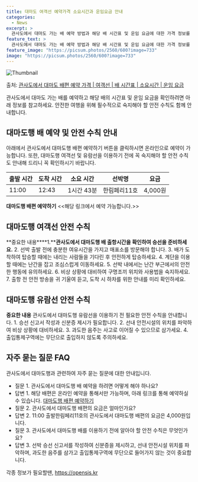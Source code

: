 ```yaml
---
title: 대마도 여객선 예약가격 소요시간과 운임요금 안내
categories:
  - News
excerpt: >
  관사도에서 대마도 가는 배 예약 방법과 해당 배 시간표 및 운임 요금에 대한 가격 정보를 안내 드리겠습니다. 안전하고 재밋는 대마도행 여행을 위해 아래 정보 참고하시기 바랍니다. 대마도행 배편 예약하기 👈 클릭관사도에서 대마도행 배 시간표출발 시간도착 시간소요 시간선박명요금11:0012:431시간 43분한림페리11호4,000원대마도행 배편 예약하기 👈 클릭관사도에서 대마도행 여객선 탑승 시 이용수칙관사도에서 대마도행을 이용하는 여객선에 대한 안전한 탑승을 위한 필수 수칙을 소개합니다. 중요한 내용 1) 관사도에서 대마도행 배 출항시간을 확인하여 승선을 준비합니다. 2) 선박 출항 전 혼잡을 피하기 위해 충분한 여유시간을 가지고 매표소를 방문합니다. 3) 배가 도착하여 탑승할 때에는 내리는 사람들을 기다린..
feature_text: >
  관사도에서 대마도 가는 배 예약 방법과 해당 배 시간표 및 운임 요금에 대한 가격 정보를 안내 드리겠습니다. 안전하고 재밋는 대마도행 여행을 위해 아래 정보 참고하시기 바랍니다. 대마도행 배편 예약하기 👈 클릭관사도에서 대마도행 배 시간표출발 시간도착 시간소요 시간선박명요금11:0012:431시간 43분한림페리11호4,000원대마도행 배편 예약하기 👈 클릭관사도에서 대마도행 여객선 탑승 시 이용수칙관사도에서 대마도행을 이용하는 여객선에 대한 안전한 탑승을 위한 필수 수칙을 소개합니다. 중요한 내용 1) 관사도에서 대마도행 배 출항시간을 확인하여 승선을 준비합니다. 2) 선박 출항 전 혼잡을 피하기 위해 충분한 여유시간을 가지고 매표소를 방문합니다. 3) 배가 도착하여 탑승할 때에는 내리는 사람들을 기다린..
feature_image: "https://picsum.photos/2560/600?image=733"
image: "https://picsum.photos/2560/600?image=733"
---
```


![Thumbnail](https://img1.daumcdn.net/thumb/R800x0/?scode=mtistory2&fname=https%3A%2F%2Fblog.kakaocdn.net%2Fdn%2Fmtiak%2FbtsHCASIsHU%2FR2XSL6Z094rO6lSoPfGtK0%2Fimg.webp)

<p>출처: <a href="https://opensis.kr/entry/%EA%B4%80%EC%82%AC%EB%8F%84%EC%97%90%EC%84%9C-%EB%8C%80%EB%A7%88%EB%8F%84-%EB%B0%B0%ED%8E%B8-%EC%98%88%EC%95%BD-%EA%B0%80%EA%B2%A9-%EC%97%AC%EA%B0%9D%EC%84%A0-%EB%B0%B0-%EC%8B%9C%EA%B0%84%ED%91%9C-%EC%86%8C%EC%9A%94%EC%8B%9C%EA%B0%84-%EC%9A%B4%EC%9E%84-%EC%9A%94%EA%B8%88" rel="dofollow">관사도에서 대마도 배편 예약 가격 | 여객선 | 배 시간표 | 소요시간 | 운임 요금</a> </p>

관사도에서 대마도 가는 배를 예약하고 해당 배의 시간표 및 운임 요금을 확인하려면 아래 정보를 참고하세요. 안전한 여행을 위해 필수적으로
숙지해야 할 안전 수칙도 함께 안내합니다.

## 대마도행 배 예약 및 안전 수칙 안내

아래에서 관사도에서 대마도행 배편 예약하기 버튼을 클릭하시면 온라인으로 예약이 가능합니다. 또한, 대마도행 여객선 및 유람선을 이용하기 전에
꼭 숙지해야 할 안전 수칙도 안내해 드리니 꼭 확인하시기 바랍니다.

**출발 시간** | **도착 시간** | **소요 시간** | **선박명** | **요금**  
---|---|---|---|---  
11:00 | 12:43 | 1시간 43분 | 한림페리11호 | 4,000원  
**대마도행 배편 예약하기** <<해당 링크에서 예약 가능합니다.>>

## 대마도행 여객선 안전 수칙

**중요한 내용****1.****관사도에서 대마도행 배 출항시간을 확인하여 승선을 준비하세요.** 2\. 선박 출발 전에 충분한 여유시간을
가지고 매표소를 방문해야 합니다. 3. 배가 도착하여 탑승할 때에는 내리는 사람들을 기다린 후 안전하게 탑승하세요. 4. 계단을 이용할
때에는 난간을 잡고 조심스럽게 이동하세요. 5. 선박 내에서는 난간 부근에서의 안전한 행동에 유의하세요. 6. 비상 상황에 대비하여 구명조끼
위치와 사용법을 숙지하세요. 7. 출항 전 안전 방송을 귀 기울여 듣고, 도착 시 하차를 위한 안내를 미리 확인하세요.

## 대마도행 유람선 안전 수칙

**중요한 내용** 관사도에서 대마도행 유람선을 이용하기 전 필요한 안전 수칙을 안내합니다. 1. 승선 신고서 작성과 신분증 제시가
필요합니다. 2. 선내 안전시설의 위치를 파악하여 비상 상황에 대비하세요. 3. 과도한 음주는 사고로 이어질 수 있으므로 삼가세요. 4.
출입통제구역에는 무단으로 출입하지 않도록 주의하세요.

## 자주 묻는 질문 FAQ

관사도에서 대마도행과 관련하여 자주 묻는 질문에 대한 안내입니다.

  * 질문 1. 관사도에서 대마도행 배 예약을 하려면 어떻게 해야 하나요?
  * 답변 1. 해당 배편은 온라인 예약을 통해서만 가능하며, 아래 링크를 통해 예약하실 수 있습니다. [대마도행 배편 예약하기](https://qoogle.tistory.com/1307)
  * 질문 2. 관사도에서 대마도행 배편의 요금은 얼마인가요?
  * 답변 2. 11:00 출발한림페리11호의 관사도에서 대마도행 배편의 요금은 4,000원입니다.
  * 질문 3. 관사도에서 대마도행 배를 이용하기 전에 알아야 할 안전 수칙은 무엇인가요?
  * 답변 3. 선박 승선 신고서를 작성하여 신분증을 제시하고, 선내 안전시설 위치를 파악하며, 과도한 음주를 삼가고 출입통제구역에 무단으로 들어가지 않는 것이 중요합니다.



 

각종 정보가 필요할땐, <a href="https://opensis.kr" rel="dofollow">https://opensis.kr</a>


